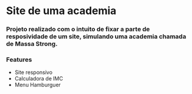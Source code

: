 # Site de uma academia 

<h3>Projeto realizado com o intuito de fixar a parte de resposividade de um site, simulando uma academia chamada de Massa Strong.</h3>

### Features

<ul>
  <li>Site responsivo</li>
  <li>Calculadora de IMC</li>
  <li>Menu Hamburguer</li>
</ul>
